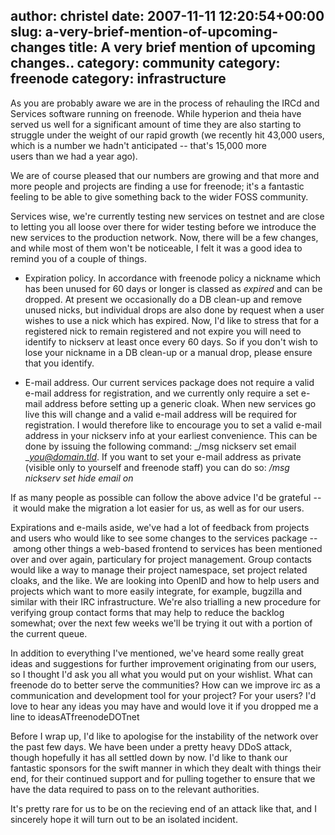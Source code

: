 author: christel
date: 2007-11-11 12:20:54+00:00
slug: a-very-brief-mention-of-upcoming-changes
title: A very brief mention of upcoming changes..
category: community
category: freenode
category: infrastructure
---
As you are probably aware we are in the process of rehauling the IRCd and Services software running on freenode. While hyperion and theia have served us well for a significant amount of time they are also starting to struggle under the weight of our rapid growth (we recently hit 43,000 users, which is a number we hadn't anticipated -- that's 15,000 more users than we had a year ago).

We are of course pleased that our numbers are growing and that more and more people and projects are finding a use for freenode; it's a fantastic feeling to be able to give something back to the wider FOSS community.

Services wise, we're currently testing new services on testnet and are close to letting you all loose over there for wider testing before we introduce the new services to the production network. Now, there will be a few changes, and while most of them won't be noticeable, I felt it was a good idea to remind you of a couple of things.



	
  * Expiration policy. In accordance with freenode policy a nickname which has been unused for 60 days or longer is classed as _expired_ and can be dropped. At present we occasionally do a DB clean-up and remove unused nicks, but individual drops are also done by request when a user wishes to use a nick which has expired. Now, I'd like to stress that for a registered nick to remain registered and not expire you will need to identify to nickserv at least once every 60 days. So if you don't wish to lose your nickname in a DB clean-up or a manual drop, please ensure that you identify.

	
  * E-mail address. Our current services package does not require a valid e-mail address for registration, and we currently only require a set e-mail address before setting up a generic cloak. When new services go live this will change and a valid e-mail address will be required for registration. I would therefore like to encourage you to set a valid e-mail address in your nickserv info at your earliest convenience. This can be done by issuing the following command: _/msg nickserv set email _[_you@domain.tld_](mailto:you@domain.tld). If you want to set your e-mail address as private (visible only to yourself and freenode staff) you can do so: _/msg nickserv set hide email on_


If as many people as possible can follow the above advice I'd be grateful -- it would make the migration a lot easier for us, as well as for our users.

Expirations and e-mails aside, we've had a lot of feedback from projects and users who would like to see some changes to the services package -- among other things a web-based frontend to services has been mentioned over and over again, particulary for project management. Group contacts would like a way to manage their project namespace, set project related cloaks, and the like. We are looking into OpenID and how to help users and projects which want to more easily integrate, for example, bugzilla and similar with their IRC infrastructure. We're also trialling a new procedure for verifying group contact forms that may help to reduce the backlog somewhat; over the next few weeks we'll be trying it out with a portion of the current queue.

In addition to everything I've mentioned, we've heard some really great ideas and suggestions for further improvement originating from our users, so I thought I'd ask you all what you would put on your wishlist. What can freenode do to better serve the communities? How can we improve irc as a communication and development tool for your project? For your users? I'd love to hear any ideas you may have and would love it if you dropped me a line to ideasATfreenodeDOTnet

Before I wrap up, I'd like to apologise for the instability of the network over the past few days. We have been under a pretty heavy DDoS attack, though hopefully it has all settled down by now. I'd like to thank our fantastic sponsors for the swift manner in which they dealt with things their end, for their continued support and for pulling together to ensure that we have the data required to pass on to the relevant authorities.

It's pretty rare for us to be on the recieving end of an attack like that, and I sincerely hope it will turn out to be an isolated incident.
